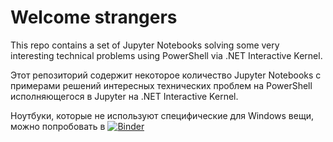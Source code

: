 # Welcome strangers

This repo contains a set of Jupyter Notebooks solving some very interesting technical problems using PowerShell via .NET Interactive Kernel.

Этот репозиторий содержит некоторое количество Jupyter Notebooks с примерами решений интересных технических проблем на PowerShell исполняющегося в Jupyter на .NET Interactive Kernel.

Ноутбуки, которые не используют специфические для Windows вещи, можно попробовать в [![Binder](https://mybinder.org/badge_logo.svg)](https://mybinder.org/v2/gh/eosfor/scripting-notes/HEAD)
